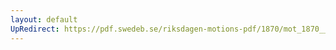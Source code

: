 ```yaml
---
layout: default
UpRedirect: https://pdf.swedeb.se/riksdagen-motions-pdf/1870/mot_1870__ak__00193.pdf
---
```

